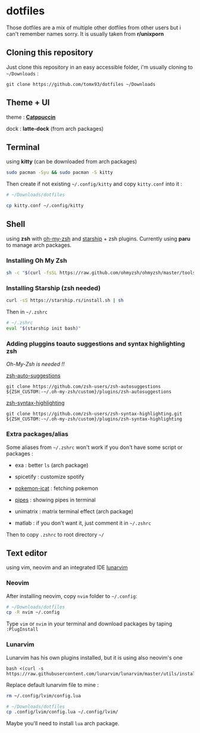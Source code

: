 # dotfiles

Those dotfiles are a mix of multiple other dotfiles from other users but i can't remember names sorry. It is usually taken from **r/unixporn**

## Cloning this repository

Just clone this repository in an easy accessible folder, i'm usually cloning to `~/Downloads` :

```shell
git clone https://github.com/tomx93/dotfiles ~/Downloads
```

## Theme + UI

theme : <a href="https://github.com/catppuccin/catppuccin">**Catppuccin**</a>

dock : **latte-dock** (from arch packages)

## Terminal

using **kitty** (can be downloaded from arch packages)

```bash
sudo pacman -Syu && sudo pacman -S kitty
```

Then create if not existing `~/.config/kitty` and copy  `kitty.conf` into it :

```bash
# ~/Downloads/dotfiles

cp kitty.conf ~/.config/kitty
```

## Shell

using **zsh** with <a href="https://ohmyz.sh/#Install">oh-my-zsh</a> and <a href="https://starship.rs">starship</a> + zsh plugins. Currently using **paru** to manage arch packages.

### Installing Oh My Zsh

```bash
sh -c "$(curl -fsSL https://raw.github.com/ohmyzsh/ohmyzsh/master/tools/install.sh)"
```

### Installing Starship (zsh needed)

```bash
curl -sS https://starship.rs/install.sh | sh
```

Then in `~/.zshrc`

```bash
# ~/.zshrc
eval "$(starship init bash)"
```

### Adding pluggins toauto suggestions and syntax highlighting zsh

*Oh-My-Zsh is needed !!*

<a href="https://github.com/zsh-users/zsh-auto-suggestions">zsh-auto-suggestions</a>

```shell
git clone https://github.com/zsh-users/zsh-autosuggestions ${ZSH_CUSTOM:-~/.oh-my-zsh/custom}/plugins/zsh-autosuggestions
```

<a href="https://github.com/zsh-users/zsh-syntax-highlighting">zsh-syntax-highlighting</a>

```shell
git clone https://github.com/zsh-users/zsh-syntax-highlighting.git ${ZSH_CUSTOM:-~/.oh-my-zsh/custom}/plugins/zsh-syntax-highlighting
```



### Extra packages/alias

Some aliases from `~/.zshrc` won't work if you don't have some script or packages :

- exa : better `ls` (arch package)

- spicetify : customize spotify

- [pokemon-icat](https://github.com/ph04/pokemon-icat) : fetching pokemon

- [pipes](https://github.com/pipeseroni/pipes.sh) : showing pipes in terminal

- unimatrix : matrix terminal effect (arch package)

- matlab : if you don't want it, just comment it in `~/.zshrc`



Then to copy `.zshrc` to root directory `~/`



## Text editor

using vim, neovim and an integrated IDE [lunarvim](https://github.com/LunarVim/LunarVim)

### Neovim

After installing neovim, copy `nvim` folder to `~/.config`:

```bash
# ~/Downloads/dotfiles
cp -R nvim ~/.config
```

Type `vim` or `nvim` in your terminal and download packages by taping `:PlugInstall`

### Lunarvim

Lunarvim has his own plugins installed, but it is using also neovim's one

```shell
bash <(curl -s https://raw.githubusercontent.com/lunarvim/lunarvim/master/utils/installer/install.sh)
```

Replace default lunarvim file to mine :

```bash
rm ~/.config/lvim/config.lua

# ~/Downloads/dotfiles
cp .config/lvim/config.lua ~/.config/lvim/
```

Maybe you'll need to install `lua` arch package.
